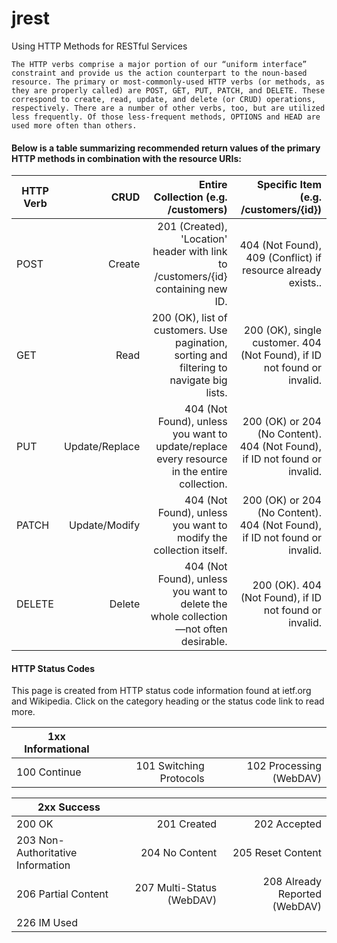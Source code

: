 # jrest

Using HTTP Methods for RESTful Services


```
The HTTP verbs comprise a major portion of our “uniform interface” constraint and provide us the action counterpart to the noun-based resource. The primary or most-commonly-used HTTP verbs (or methods, as they are properly called) are POST, GET, PUT, PATCH, and DELETE. These correspond to create, read, update, and delete (or CRUD) operations, respectively. There are a number of other verbs, too, but are utilized less frequently. Of those less-frequent methods, OPTIONS and HEAD are used more often than others.
```

#### Below is a table summarizing recommended return values of the primary HTTP methods in combination with the resource URIs:

| HTTP Verb	| CRUD	| Entire Collection (e.g. /customers)	| Specific Item (e.g. /customers/{id}) | 
| --------  | -----: | ----:  								|----:  								|
|POST	|Create	|201 (Created), 'Location' header with link to /customers/{id} containing new ID.	|404 (Not Found), 409 (Conflict) if resource already exists.. |
|GET	|Read	|200 (OK), list of customers. Use pagination, sorting and filtering to navigate big lists.	|200 (OK), single customer. 404 (Not Found), if ID not found or invalid. |
|PUT	|Update/Replace	|404 (Not Found), unless you want to update/replace every resource in the entire collection.	|200 (OK) or 204 (No Content). 404 (Not Found), if ID not found or invalid. |
|PATCH	|Update/Modify	|404 (Not Found), unless you want to modify the collection itself.	|200 (OK) or 204 (No Content). 404 (Not Found), if ID not found or invalid. |
|DELETE	|Delete	|404 (Not Found), unless you want to delete the whole collection—not often desirable.	|200 (OK). 404 (Not Found), if ID not found or invalid. |


#### HTTP Status Codes

This page is created from HTTP status code information found at ietf.org and Wikipedia. Click on the category heading or the status code link to read more.

| 1xx Informational|   						 |  			| 
| --------  | -----: | ----: |
| 100 Continue   | 101 Switching Protocols   | 102 Processing (WebDAV)| 


|2xx Success|   						 |  			| 
| --------  | -----: | ----: |
| 200 OK   | 201 Created   | 202 Accepted| 
| 203 Non-Authoritative Information    | 204 No Content|     205 Reset Content| 
| 206 Partial Content   | 207 Multi-Status (WebDAV)   | 208 Already Reported (WebDAV)| 
| 226 IM Used|  |  | 